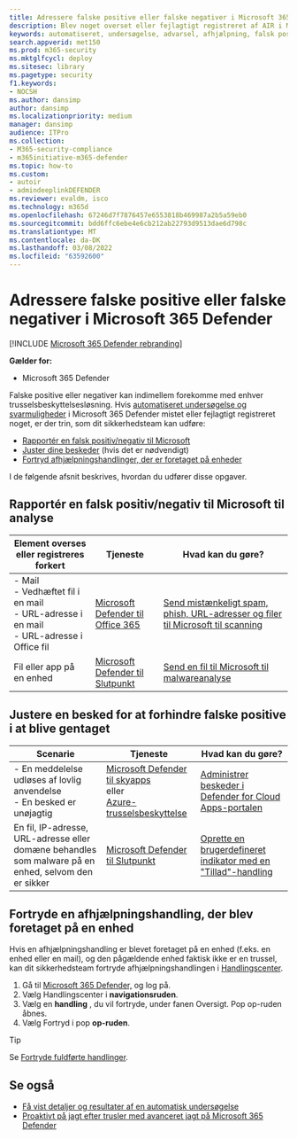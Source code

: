```yaml
---
title: Adressere falske positive eller falske negativer i Microsoft 365 Defender
description: Blev noget overset eller fejlagtigt registreret af AIR i Microsoft 365 Defender? Få mere at vide om, hvordan du sender falske positive eller falske negativer til analyse hos Microsoft.
keywords: automatiseret, undersøgelse, advarsel, afhjælpning, falsk positiv, falsk negativ
search.appverid: met150
ms.prod: m365-security
ms.mktglfcycl: deploy
ms.sitesec: library
ms.pagetype: security
f1.keywords:
- NOCSH
ms.author: dansimp
author: dansimp
ms.localizationpriority: medium
manager: dansimp
audience: ITPro
ms.collection:
- M365-security-compliance
- m365initiative-m365-defender
ms.topic: how-to
ms.custom:
- autoir
- admindeeplinkDEFENDER
ms.reviewer: evaldm, isco
ms.technology: m365d
ms.openlocfilehash: 67246d7f7876457e6553818b469987a2b5a59eb0
ms.sourcegitcommit: bdd6ffc6ebe4e6cb212ab22793d9513dae6d798c
ms.translationtype: MT
ms.contentlocale: da-DK
ms.lasthandoff: 03/08/2022
ms.locfileid: "63592600"
---
```

# <a name="address-false-positives-or-false-negatives-in-microsoft-365-defender"></a>Adressere falske positive eller falske negativer i Microsoft 365 Defender

[!INCLUDE [Microsoft 365 Defender rebranding](../includes/microsoft-defender.md)]

**Gælder for:**
- Microsoft 365 Defender

Falske positive eller negativer kan indimellem forekomme med enhver trusselsbeskyttelsesløsning. Hvis [automatiseret undersøgelse og svarmuligheder](m365d-autoir.md) i Microsoft 365 Defender mistet eller fejlagtigt registreret noget, er der trin, som dit sikkerhedsteam kan udføre:

- [Rapportér en falsk positiv/negativ til Microsoft](#report-a-false-positivenegative-to-microsoft-for-analysis)
- [Juster dine beskeder](#adjust-an-alert-to-prevent-false-positives-from-recurring) (hvis det er nødvendigt)
- [Fortryd afhjælpningshandlinger, der er foretaget på enheder](#undo-a-remediation-action-that-was-taken-on-a-device)

I de følgende afsnit beskrives, hvordan du udfører disse opgaver.

## <a name="report-a-false-positivenegative-to-microsoft-for-analysis"></a>Rapportér en falsk positiv/negativ til Microsoft til analyse

|Element overses eller registreres forkert |Tjeneste  |Hvad kan du gøre?  |
|---------|---------|---------|
|- Mail <br/>- Vedhæftet fil i en mail <br/>- URL-adresse i en mail<br/>- URL-adresse i Office fil      |[Microsoft Defender til Office 365](/microsoft-365/security/office-365-security/defender-for-office-365)        |[Send mistænkeligt spam, phish, URL-adresser og filer til Microsoft til scanning](../office-365-security/admin-submission.md)         |
|Fil eller app på en enhed    |[Microsoft Defender til Slutpunkt](/windows/security/threat-protection)         |[Send en fil til Microsoft til malwareanalyse](https://www.microsoft.com/wdsi/filesubmission)         |

## <a name="adjust-an-alert-to-prevent-false-positives-from-recurring"></a>Justere en besked for at forhindre falske positive i at blive gentaget

|Scenarie |Tjeneste |Hvad kan du gøre? |
|--------|--------|--------|
|- En meddelelse udløses af lovlig anvendelse <br/>- En besked er unøjagtig    |[Microsoft Defender til skyapps](/cloud-app-security)<br/> eller <br/>[Azure-trusselsbeskyttelse](/azure/security/fundamentals/threat-detection)         |[Administrer beskeder i Defender for Cloud Apps-portalen](/cloud-app-security/managing-alerts)         |
|En fil, IP-adresse, URL-adresse eller domæne behandles som malware på en enhed, selvom den er sikker|[Microsoft Defender til Slutpunkt](/windows/security/threat-protection) |[Oprette en brugerdefineret indikator med en "Tillad"-handling](/windows/security/threat-protection/microsoft-defender-atp/manage-indicators) |

## <a name="undo-a-remediation-action-that-was-taken-on-a-device"></a>Fortryde en afhjælpningshandling, der blev foretaget på en enhed

Hvis en afhjælpningshandling er blevet foretaget på en enhed (f.eks. en enhed eller en mail), og den pågældende enhed faktisk ikke er en trussel, kan dit sikkerhedsteam fortryde afhjælpningshandlingen i [Handlingscenter](m365d-action-center.md).

1. Gå til <a href="https://go.microsoft.com/fwlink/p/?linkid=2077139" target="_blank">Microsoft 365 Defender,</a> og log på. 
2. Vælg Handlingscenter i **navigationsruden**. 
3. Vælg en **handling** , du vil fortryde, under fanen Oversigt. Pop op-ruden åbnes.
4. Vælg Fortryd i pop **op-ruden**.

> [!TIP]
> Se [Fortryde fuldførte handlinger](m365d-autoir-actions.md#undo-completed-actions).

## <a name="see-also"></a>Se også

- [Få vist detaljer og resultater af en automatisk undersøgelse](m365d-autoir-results.md)
- [Proaktivt på jagt efter trusler med avanceret jagt på Microsoft 365 Defender](advanced-hunting-overview.md)
